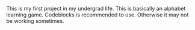 This is my first project in my undergrad life.
This is basically an alphabet learning game.
Codeblocks is recommended to use. Otherwise it may not be working sometimes.
